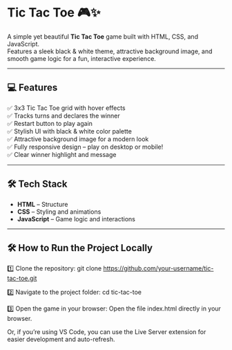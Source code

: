 # Tic Tac Toe 🎮✨

A simple yet beautiful **Tic Tac Toe** game built with HTML, CSS, and JavaScript.  
Features a sleek black & white theme, attractive background image, and smooth game logic for a fun, interactive experience.

---


## 💻 Features

✅ 3x3 Tic Tac Toe grid with hover effects  
✅ Tracks turns and declares the winner  
✅ Restart button to play again  
✅ Stylish UI with black & white color palette  
✅ Attractive background image for a modern look  
✅ Fully responsive design – play on desktop or mobile!  
✅ Clear winner highlight and message

---


## 🛠️ Tech Stack

- **HTML** – Structure  
- **CSS** – Styling and animations  
- **JavaScript** – Game logic and interactions

---

## 🛠️ How to Run the Project Locally

1️⃣ Clone the repository:
git clone https://github.com/your-username/tic-tac-toe.git


2️⃣ Navigate to the project folder:
cd tic-tac-toe


3️⃣ Open the game in your browser:
Open the file index.html directly in your browser.

Or, if you’re using VS Code, you can use the Live Server extension for easier development and auto-refresh.

